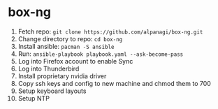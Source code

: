 # box-ng

1. Fetch repo: `git clone https://github.com/alpanagi/box-ng.git`
2. Change directory to repo: `cd box-ng`
3. Install ansible: `pacman -S ansible`
4. Run: `ansible-playbook playbook.yaml --ask-become-pass`
5. Log into Firefox account to enable Sync
6. Log into Thunderbird
7. Install proprietary nvidia driver
8. Copy ssh keys and config to new machine and chmod them to 700
9. Setup keyboard layouts
10. Setup NTP

